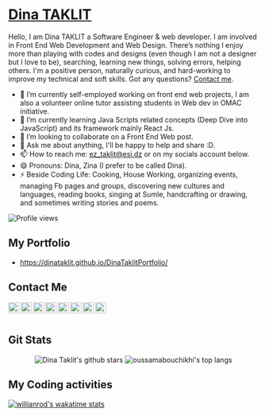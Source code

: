 # [Dina TAKLIT](https://dinataklit.github.io/DinaTaklitPortfolio/)

Hello, I am Dina TAKLIT a  Software Engineer & web developer. I am involved in Front End Web Development and Web Design.
There’s nothing I enjoy more than playing with codes and designs (even though I am not a designer but I love to be), searching, learning new things, solving errors, helping others.
I'm a positive person, naturally curious, and hard-working to improve my technical and soft skills.
Got any questions? [Contact me](ez_taklit@esi.dz).

- 🔭 I’m currently self-employed working on front end web projects, I am also a volunteer online tutor assisting students in Web dev in OMAC initiative.
- 🌱 I’m currently learning Java Scripts related concepts (Deep Dive into JavaScript) and its framework mainly React Js.
- 👯 I’m looking to collaborate on a Front End Web post.
- 💬 Ask me about anything, I'll be happy to help and share :D.
- 📫 How to reach me: ez_taklit@esi.dz or on my socials account below.
- 😄 Pronouns: Dina, Zina (I prefer to be called Dina).
- ⚡ Beside Coding Life: Cooking, House Working, organizing events, managing Fb pages and groups, discovering new cultures and languages, reading books, singing at Sumle, handcrafting or drawing, and sometimes writing stories and poems.

![Profile views](https://komarev.com/ghpvc/?username=DinaTaklit&color=d73d4e)

## My Portfolio 

- https://dinataklit.github.io/DinaTaklitPortfolio/

## Contact Me 


<a href="https://www.linkedin.com/in/dina-taklit//">
  <img align="left" alt="Dina TAKLIT' LinkedIn" width="22px" src="https://cdn.jsdelivr.net/npm/simple-icons@v3/icons/linkedin.svg" />
</a>
<a href="https://www.facebook.com/dina.taklit/">
  <img align="left" alt="Dina TAKLIT | Facebook" width="22px" src="https://cdn.jsdelivr.net/npm/simple-icons@3.11.0/icons/facebook.svg" />
</a>
<a href="https://www.youtube.com/channel/UCx4gIbgyVpcAZwAnKEUfJVA/">
  <img align="left" alt="Dina TAKLIT | Youtube" width="22px" src="https://cdn.jsdelivr.net/npm/simple-icons@3.11.0/icons/youtube.svg" />
</a>
<a href="https://www.quora.com/profile/Dina-Taklit/">
  <img align="left" alt="Dina TAKLIT | Quora" width="22px" src="https://cdn.jsdelivr.net/npm/simple-icons@3.11.0/icons/quora.svg" />
</a>
<a href="https://medium.com/@DinaTAKLIT">
  <img align="left" alt="Dina TAKLIT | Medium" width="22px" src="https://cdn.jsdelivr.net/npm/simple-icons@3.11.0/icons/medium.svg" />
</a>
<a href="https://github.com/DinaTaklit">
  <img align="left" alt="Dina TAKLIT | Github" width="22px" src="https://cdn.jsdelivr.net/npm/simple-icons@v3/icons/github.svg" />
</a>

<a href="https://stackoverflow.com/users/9039646/dina-taklit">
  <img align="left" alt="Dina TAKLIT | Stack Overflow" width="22px" src="https://cdn.jsdelivr.net/npm/simple-icons@3.11.0/icons/stackoverflow.svg" />
</a>

<a href="https://codepen.io/DinaTAKLIT">
  <img align="left" alt="Dina TAKLIT | Codepen" width="22px" src="https://cdn.jsdelivr.net/npm/simple-icons@3.11.0/icons/codepen.svg" />
</a>
<br/>
<br/>

## Git Stats

<p align='center'>
  <img align="center" src="https://github-readme-stats.vercel.app/api?username=DinaTaklit&bg_color=071A2C&icon_color=d73d4e&show_icons=true&count_private=true&theme=tokyonight&line_height=27&text_color=FFFFFF" alt="Dina Taklit's github stars"/>

  <img align="center" src="https://github-readme-stats.vercel.app/api/top-langs/?username=DinaTaklit&langs_count=8&layout=compact&bg_color=071A2C&text_color=FFFFFF" alt="oussamabouchikhi's top langs"/>
</p>

## My Coding activities

[![willianrod's wakatime stats](https://github-readme-stats.vercel.app/api/wakatime?username=dinataklit)](https://github.com/anuraghazra/github-readme-stats)


